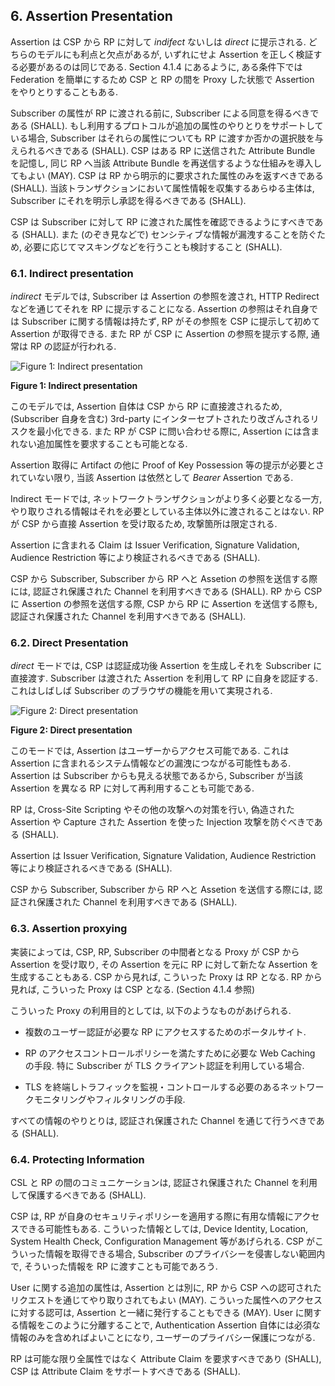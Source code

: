 <a name="sec6"></a>

## 6. Assertion Presentation

Assertion は CSP から RP に対して *indifect* ないしは *direct* に提示される.
どちらのモデルにも利点と欠点があるが, いずれにせよ Assertion を正しく検証する必要があるのは同じである.
Section 4.1.4 にあるように, ある条件下では Federation を簡単にするため CSP と RP の間を Proxy した状態で Assertion をやりとりすることもある.

<!-- Assertions MAY be presented in either an *indirect* or *direct* manner from the CSP to the RP. Each model has its benefits and drawbacks, but both require the proper validation of the assertion. Assertions MAY also be proxied to facilitate federation between CSPs and RPs under specific circumstances, as discussed in section 4.1.4. -->

Subscriber の属性が RP に渡される前に, Subscriber による同意を得るべきである (SHALL).
もし利用するプロトコルが追加の属性のやりとりをサポートしている場合, Subscriber はそれらの属性についても RP に渡すか否かの選択肢を与えられるべきである (SHALL).
CSP はある RP に送信された Attribute Bundle を記憶し, 同じ RP へ当該 Attribute Bundle を再送信するような仕組みを導入してもよい (MAY).
CSP は RP から明示的に要求された属性のみを返すべきである (SHALL).
当該トランザクションにおいて属性情報を収集するあらゆる主体は, Subscriber にそれを明示し承認を得るべきである (SHALL).

<!-- Positive confirmation SHALL be obtained from the subscriber before any attributes about the subscriber are transmitted to any RP. If the protocol in use allows for optional attributes, the subscriber SHALL be given the option to decide whether transmit those attributes to the RP. A CSP MAY employ mechanisms to remember and re-transmit the exact attribute bundle to the same RP. The CSP SHALL transmit only those attributes that were explicitly requested by the RP. Any party in the transaction who collects attribute information SHALL provide notice and obtain confirmation from the subscriber. -->

CSP は Subscriber に対して RP に渡された属性を確認できるようにすべきである (SHALL).
また (のぞき見などで) センシティブな情報が漏洩することを防ぐため, 必要に応じてマスキングなどを行うことも検討すること (SHALL).

<!-- The CSP SHALL enable the subscriber to view the attribute values to be transmitted. However, the CSP SHALL employ masking mechanisms, as necessary, to mitigate the risk of unauthorized exposure of sensitive information (e.g. shoulder surfing). -->

### 6.1. Indirect presentation

*indirect* モデルでは, Subscriber は Assertion の参照を渡され, HTTP Redirect などを通じてそれを RP に提示することになる.
Assertion の参照はそれ自身では Subscriber に関する情報は持たず, RP がその参照を CSP に提示して初めて Assertion が取得できる.
また RP が CSP に Assertion の参照を提示する際, 通常は RP の認証が行われる.

<!-- In the *indirect* model, the subscriber is given an assertion reference to present to the RP, such as an HTTP redirect. The assertion reference itself contains no information about the subscriber. The RP presents the assertion reference to the CSP, usually along with authentication of the RP itself, to fetch the assertion. -->

![Figure 1: Indirect presentation](sp800-63c/media/indirect.png)

**Figure 1: Indirect presentation**

このモデルでは, Assertion 自体は CSP から RP に直接渡されるため, (Subscriber 自身を含む) 3rd-party にインターセプトされたり改ざんされるリスクを最小化できる.
また RP が CSP に問い合わせる際に, Assertion には含まれない追加属性を要求することも可能となる.

<!-- In this model, the assertion itself is requested directly from the CSP to the RP, minimizing chances of interception and manipulation by a third party (including the subscriber themselves). This also allows the RP to query the CSP for additional attributes about the subscriber not included in the assertion itself. -->

Assertion 取得に Artifact の他に Proof of Key Possession 等の提示が必要とされていない限り, 当該 Assertion は依然として *Bearer* Assertion である.

<!-- The assertion is still considered a *bearer* assertion if the artifact required to fetch the Assertion does not require presentation of additional proof of key possession after the assertion has been fetched. -->

Indirect モードでは, ネットワークトランザクションがより多く必要となる一方, やり取りされる情報はそれを必要としている主体以外に渡されることはない.
RP が CSP から直接 Assertion を受け取るため, 攻撃箇所は限定される.

<!-- In the indirect method, there are more network transactions required, but the information is limited to the parties that need it. Since an RP is expecting to get an assertion only from the CSP directly, the attack surface is reduced. -->

Assertion に含まれる Claim は Issuer Verification, Signature Validation, Audience Restriction 等により検証されるべきである (SHALL).

<!-- Claims within the assertion SHALL be validated including issuer verification, signature validation, and audience restriction. -->

CSP から Subscriber, Subscriber から RP へと Assetion の参照を送信する際には, 認証され保護された Channel を利用すべきである (SHALL).
RP から CSP に Assertion の参照を送信する際, CSP から RP に Assertion を送信する際も, 認証され保護された Channel を利用すべきである (SHALL).

<!-- Conveyance of the assertion reference from the CSP to the subscriber as well as from the subscriber to the RP SHALL be made over an authenticated protected channel. Conveyance of the assertion reference from the RP to the CSP as well as the assertion from the CSP to the RP SHALL be made over an authenticated protected channel. -->

### 6.2. Direct Presentation

*direct* モードでは, CSP は認証成功後 Assertion を生成しそれを Subscriber に直接渡す.
Subscriber は渡された Assertion を利用して RP に自身を認証する.
これはしばしば Subscriber のブラウザの機能を用いて実現される.

<!-- In the *direct* model, the CSP creates an assertion and sends it directly to the subscriber after successful authentication. The assertion is used by the subscriber to authenticate to the RP. This is often handled by mechanisms within the subscriber’s browser.) -->

![Figure 2: Direct presentation](sp800-63c/media/direct.png)

**Figure 2: Direct presentation**

このモードでは, Assertion はユーザーからアクセス可能である.
これは Assertion に含まれるシステム情報などの漏洩につながる可能性もある.
Assertion は Subscriber からも見える状態であるから, Subscriber が当該 Assertion を異なる RP に対して再利用することも可能である.

<!-- In the direct method, an assertion is visible to the user, which could potentially cause leakage of system information included in the assertion. Since the assertion is visible to the subscriber, the direct method also allows the assertion to be replayed to other RPs by the subscriber. -->

RP は, Cross-Site Scripting やその他の攻撃への対策を行い, 偽造された Assertion や Capture された Assertion を使った Injection 攻撃を防ぐべきである (SHALL).

<!-- The RP SHALL protect itself against injection of manufactured or captured assertions by use of cross-site scripting protection or other accepted techniques. -->

Assertion は Issuer Verification, Signature Validation, Audience Restriction 等により検証されるべきである (SHALL).

<!-- The assertion SHALL be validated including issuer verification, signature validation, and audience restriction. -->

CSP から Subscriber, Subscriber から RP へと Assetion を送信する際には, 認証され保護された Channel を利用すべきである (SHALL).

<!-- Conveyance of the assertion from the CSP to the subscriber as well as from the subscriber to the RP SHALL be made over an authenticated protected channel. -->

### 6.3. Assertion proxying

実装によっては, CSP, RP, Subscriber の中間者となる Proxy が CSP から Assertion を受け取り, その Assertion を元に RP に対して新たな Assertion を生成することもある.
CSP から見れば, こういった Proxy は RP となる.
RP から見れば, こういった Proxy は CSP となる.
(Section 4.1.4 参照)

<!-- In some implementations, a proxy takes in an assertion from the CSP and creates a derived assertion when interacting directly with the RP, acting as an intermediary between the subscriber, the CSP, and the RP. From the perspective of the true CSP, the proxy is a single RP. From the perspective of the true RPs, the proxy is a single CSP. (See section 4.1.4.) -->

こういった Proxy の利用目的としては, 以下のようなものがあげられる.

<!-- There are several common reasons for such proxies: -->

- 複数のユーザー認証が必要な RP にアクセスするためのポータルサイト.
<!-- - Portals that provide users access to multiple RPs that require user authentication -->

- RP のアクセスコントロールポリシーを満たすために必要な Web Caching の手段. 特に Subscriber が TLS クライアント認証を利用している場合.
<!-- - Web caching mechanisms that are required to satisfy the RP’s access control policies, especially when client-authenticated TLS with the subscriber is used -->

- TLS を終端しトラフィックを監視・コントロールする必要のあるネットワークモニタリングやフィルタリングの手段.
<!-- - Network monitoring and/or filtering mechanisms that terminate TLS in order to inspect and manipulate the traffic -->

すべての情報のやりとりは, 認証され保護された Channel を通じて行うべきである (SHALL).

<!-- Conveyance of all information SHALL be made over authenticated protected channels. -->

### 6.4. Protecting Information

CSL と RP の間のコミュニケーションは, 認証され保護された Channel を利用して保護するべきである (SHALL).

<!-- Communications between the CSP and the RP SHALL be protected in transit using an authenticated protected channel. -->

CSP は, RP が自身のセキュリティポリシーを適用する際に有用な情報にアクセスできる可能性もある.
こういった情報としては, Device Identity, Location, System Health Check, Configuration Management 等があげられる.
CSP がこういった情報を取得できる場合, Subscriber のプライバシーを侵害しない範囲内で, そういった情報を RP に渡すことも可能であろう.

<!-- Note that the CSP may have access to information that may be useful to the RP in enforcing security policies, such as device identity, location, system health checks, and configuration management. If so, it may be a good idea to pass this information along to the RP within the bounds of the subscriber's privacy preferences. -->

User に関する追加の属性は, Assertion とは別に, RP から CSP への認可されたリクエストを通じてやり取りされてもよい (MAY).
こういった属性へのアクセスに対する認可は, Assertion と一緒に発行することもできる (MAY).
User に関する情報をこのように分離することで, Authentication Assertion 自体には必須な情報のみを含めればよいことになり, ユーザーのプライバシー保護につながる.

<!-- Additional attributes about the user MAY be included outside of the assertion itself as part of a separate authorized request from the RP to the CSP. The authorization for access to these attributes MAY be issued alongside the assertion itself. Splitting user information in this manner can aid in protecting user privacy and allow for limited disclosure of identifying attributes on top of the essential information in the authentication assertion itself. -->

RP は可能な限り全属性ではなく Attribute Claim を要求すべきであり (SHALL), CSP は Attribute Claim をサポートすべきである (SHALL).

<!-- The RP SHALL, where feasible, request attribute claims rather than full attribute values. The CSP SHALL support attribute claims. -->
